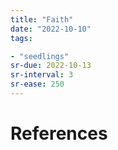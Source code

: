 ```yaml
---
title: "Faith"
date: "2022-10-10"
tags:

- "seedlings"
sr-due: 2022-10-13
sr-interval: 3
sr-ease: 250
---
```





# References
